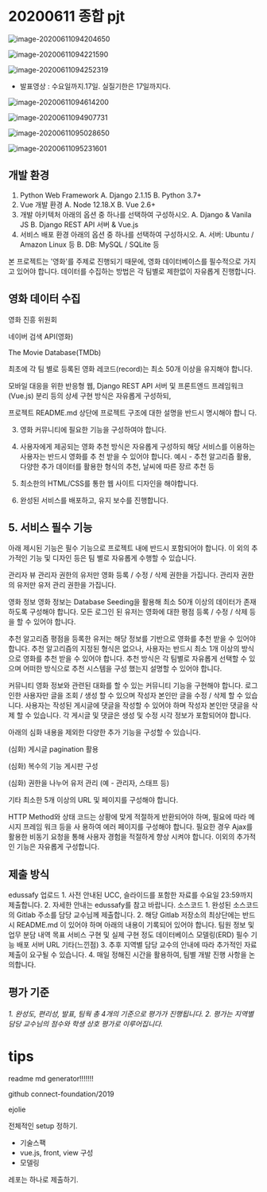 # 20200611 종합 pjt

![image-20200611094204650](C:\Users\peach\AppData\Roaming\Typora\typora-user-images\image-20200611094204650.png)

![image-20200611094221590](C:\Users\peach\AppData\Roaming\Typora\typora-user-images\image-20200611094221590.png)

![image-20200611094252319](C:\Users\peach\AppData\Roaming\Typora\typora-user-images\image-20200611094252319.png)



- 발표영상 :  수요일까지.17일. 실질기한은 17일까지다.

![image-20200611094614200](C:\Users\peach\AppData\Roaming\Typora\typora-user-images\image-20200611094614200.png)





![image-20200611094907731](C:\Users\peach\AppData\Roaming\Typora\typora-user-images\image-20200611094907731.png)



![image-20200611095028650](C:\Users\peach\AppData\Roaming\Typora\typora-user-images\image-20200611095028650.png)



![image-20200611095231601](C:\Users\peach\AppData\Roaming\Typora\typora-user-images\image-20200611095231601.png)



## 개발 환경 

1. Python Web Framework A. Django 2.1.15 B. Python 3.7+ 
2. Vue 개발 환경 A. Node 12.18.X B. Vue 2.6+
3. 개발 아키텍처 아래의 옵션 중 하나를 선택하여 구성하시오. A. Django & Vanila JS B. Django REST API 서버 & Vue.js 
4.  서비스 배포 환경 아래의 옵션 중 하나를 선택하여 구성하시오. A. 서버: Ubuntu / Amazon Linux 등 B. DB: MySQL / SQLite 등

본 프로젝트는 '영화'를 주제로 진행되기 때문에, 영화 데이터베이스를 필수적으로 가지고 있어야 합니다. 데이터를 수집하는 방법은 각 팀별로 제한없이 자유롭게 진행합니다. 

## 영화 데이터 수집 

영화 진흥 위원회 

네이버 검색 API(영화) 

The Movie Database(TMDb)

 최초에 각 팀 별로 등록된 영화 레코드(record)는 최소 50개 이상을 유지해야 합니다. 

모바일 대응을 위한 반응형 웹, Django REST API 서버 및 프론트엔드 프레임워크(Vue.js) 분리 등의 상세 구현 방식은 자유롭게 구성하되, 

프로젝트 README.md 상단에 프로젝트 구조에 대한 설명을 반드시 명시해야 합니 다. 

3. 영화 커뮤니티에 필요한 기능을 구성하여야 합니다. 

4. 사용자에게 제공되는 영화 추천 방식은 자유롭게 구성하되 해당 서비스를 이용하는 사용자는 반드시 영화를 추 천 받을 수 있어야 합니다. 예시 - 추천 알고리즘 활용, 다양한 추가 데이터를 활용한 형식의 추천, 날씨에 따른 장르 추천 등 
5.  최소한의 HTML/CSS를 통한 웹 사이트 디자인을 해야합니다. 
6.  완성된 서비스를 배포하고, 유지 보수를 진행합니다. 

## 5. 서비스 필수 기능 

아래 제시된 기능은 필수 기능으로 프로젝트 내에 반드시 포함되어야 합니다. 이 외의 추가적인 기능 및 디자인 등은 팀 별로 자유롭게 수행할 수 있습니다. 

관리자 뷰 관리자 권한의 유저만 영화 등록 / 수정 / 삭제 권한을 가집니다. 관리자 권한의 유저만 유저 관리 권한을 가집니다. 

영화 정보 영화 정보는 Database Seeding을 활용해 최소 50개 이상의 데이터가 존재하도록 구성해야 합니다. 모든 로그인 된 유저는 영화에 대한 평점 등록 / 수정 / 삭제 등을 할 수 있어야 합니다. 

추천 알고리즘 평점을 등록한 유저는 해당 정보를 기반으로 영화를 추천 받을 수 있어야 합니다. 추천 알고리즘의 지정된 형식은 없으나, 사용자는 반드시 최소 1개 이상의 방식으로 영화를 추천 받을 수 있어야 합니다. 추천 방식은 각 팀별로 자유롭게 선택할 수 있으며 어떠한 방식으로 추천 시스템을 구성 했는지 설명할 수 있어야 합니다. 

커뮤니티 영화 정보와 관련된 대화를 할 수 있는 커뮤니티 기능을 구현해야 합니다. 로그인한 사용자만 글을 조회 / 생성 할 수 있으며 작성자 본인만 글을 수정 / 삭제 할 수 있습니다. 사용자는 작성된 게시글에 댓글을 작성할 수 있어야 하며 작성자 본인만 댓글을 삭제 할 수 있습니다. 각 게시글 및 댓글은 생성 및 수정 시각 정보가 포함되어야 합니다. 

아래의 심화 내용을 제외한 다양한 추가 기능을 구성할 수 있습니다. 

(심화) 게시글 pagination 활용

 (심화) 복수의 기능 게시판 구성

 (심화) 권한을 나누어 유저 관리 (예 - 관리자, 스태프 등) 

기타 최소한 5개 이상의 URL 및 페이지를 구성해야 합니다. 

HTTP Method와 상태 코드는 상황에 맞게 적절하게 반환되어야 하며, 필요에 따라 메시지 프레임 워크 등을 사 용하여 에러 페이지를 구성해야 합니다. 필요한 경우 Ajax를 활용한 비동기 요청을 통해 사용자 경험을 적절하게 향상 시켜야 합니다. 이외의 추가적인 기능은 자유롭게 구성합니다. 

## 제출 방식 

edussafy 업로드 1. 사전 안내된 UCC, 슬라이드를 포함한 자료를 수요일 23:59까지 제출합니다. 2. 자세한 안내는 edussafy를 참고 바랍니다. 소스코드 1. 완성된 소스코드의 Gitlab 주소를 담당 교수님께 제출합니다. 2. 해당 Gitlab 저장소의 최상단에는 반드시 README.md 이 있어야 하며 아래의 내용이 기록되어 있어야 합니다. 팀원 정보 및 업무 분담 내역 목표 서비스 구현 및 실제 구현 정도 데이터베이스 모델링(ERD) 필수 기능 배포 서버 URL 기타(느낀점) 3. 추후 지역별 담당 교수의 안내에 따라 추가적인 자료 제출이 요구될 수 있습니다. 4. 매일 정해진 시간을 활용하여, 팀별 개발 진행 사항을 논의합니다. 

##  평가 기준 

###### 1. 완성도, 편리성, 발표, 팀웍 총 4개의 기준으로 평가가 진행됩니다. 2. 평가는 지역별 담당 교수님의 점수와 학생 상호 평가로 이루어집니다.









# tips

readme md generator!!!!!!!

github connect-foundation/2019

ejolie

전체적인 setup 정하기.

- 기술스팩
- vue.js, front, view 구성
- 모델링

레포는 하나로 제출하기.

























